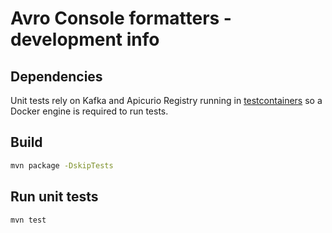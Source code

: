 # Avro Console formatters - development info

## Dependencies

Unit tests rely on Kafka and Apicurio Registry running in [testcontainers](https://testcontainers.com/) so a Docker engine is required to run tests.

## Build

```sh
mvn package -DskipTests
```

## Run unit tests

```sh
mvn test
```

